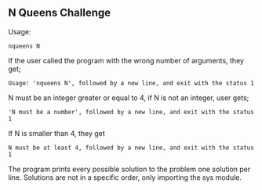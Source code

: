 ## N Queens Challenge
Usage:
```
nqueens N
```
If the user called the program with the wrong number of arguments, they get;
```
Usage: 'nqueens N', followed by a new line, and exit with the status 1
```
N must be an integer greater or equal to 4, if N is not an integer, user gets;
```
'N must be a number', followed by a new line, and exit with the status 1
```
If N is smaller than 4, they get
```
N must be at least 4, followed by a new line, and exit with the status 1
```

The program prints every possible solution to the problem one solution per line.
Solutions are not in a specific order, only importing the sys module.

